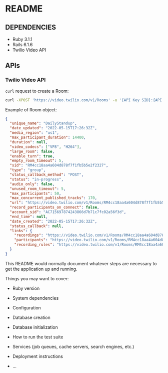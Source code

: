 # README

## DEPENDENCIES

- Ruby 3.1.1
- Rails 6.1.6
- Twilio Video API

## APIs

### Twilio Video API

`curl` request to create a Room:

```bash
curl -XPOST 'https://video.twilio.com/v1/Rooms' -u '{API Key SID}:{API Secret}' -d 'UniqueName=DailyStandup'
```

Example of Room object:

```json
{
  "unique_name": "DailyStandup",
  "date_updated": "2022-05-15T17:26:32Z",
  "media_region": "us1",
  "max_participant_duration": 14400,
  "duration": null,
  "video_codecs": ["VP8", "H264"],
  "large_room": false,
  "enable_turn": true,
  "empty_room_timeout": 5,
  "sid": "RM4cc18aa4a604d878f7f1fb5b5e2f2327",
  "type": "group",
  "status_callback_method": "POST",
  "status": "in-progress",
  "audio_only": false,
  "unused_room_timeout": 5,
  "max_participants": 50,
  "max_concurrent_published_tracks": 170,
  "url": "https://video.twilio.com/v1/Rooms/RM4cc18aa4a604d878f7f1fb5b5e2f2327",
  "record_participants_on_connect": false,
  "account_sid": "AC715697874243866d7b71c7fc02a56f3d",
  "end_time": null,
  "date_created": "2022-05-15T17:26:32Z",
  "status_callback": null,
  "links": {
    "recordings": "https://video.twilio.com/v1/Rooms/RM4cc18aa4a604d878f7f1fb5b5e2f2327/Recordings",
    "participants": "https://video.twilio.com/v1/Rooms/RM4cc18aa4a604d878f7f1fb5b5e2f2327/Participants",
    "recording_rules": "https://video.twilio.com/v1/Rooms/RM4cc18aa4a604d878f7f1fb5b5e2f2327/RecordingRules"
  }
}
```

This README would normally document whatever steps are necessary to get the
application up and running.

Things you may want to cover:

- Ruby version

- System dependencies

- Configuration

- Database creation

- Database initialization

- How to run the test suite

- Services (job queues, cache servers, search engines, etc.)

- Deployment instructions

- ...
